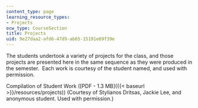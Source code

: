 ```yaml
---
content_type: page
learning_resource_types:
- Projects
ocw_type: CourseSection
title: Projects
uid: 9e27daa2-afd6-47d9-ab65-15191e69f39e
---
```


The students undertook a variety of projects for the class, and those projects are presented here in the same sequence as they were produced in the semester.  Each work is courtesy of the student named, and used with permission.

Compilation of Student Work ([PDF - 1.3 MB]({{< baseurl >}}/resources/projects)) (Courtesy of Stylianos Dritsas, Jackie Lee, and anonymous student. Used with permission.)
